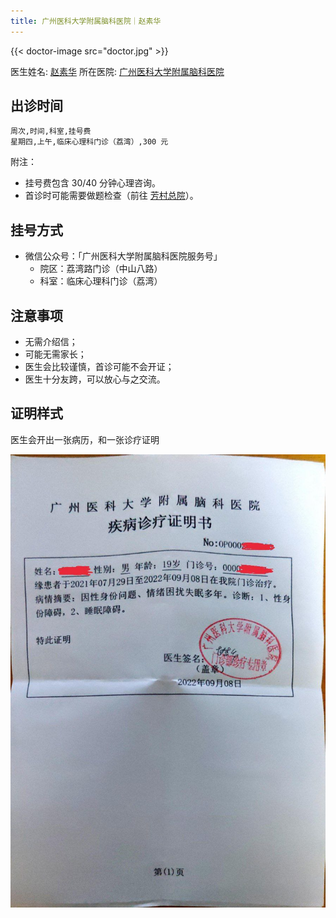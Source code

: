 ```yaml
---
title: 广州医科大学附属脑科医院｜赵素华
---
```

{{< doctor-image src="doctor.jpg" >}}

医生姓名: [赵素华](https://yyk.familydoctor.com.cn/doctor/161469/)
所在医院: [广州医科大学附属脑科医院](https://surl.amap.com/cqAixUZdm1)

## 出诊时间

```csv
周次,时间,科室,挂号费
星期四,上午,临床心理科门诊（荔湾）,300 元
```

附注：

- 挂号费包含 30/40 分钟心理咨询。
- 首诊时可能需要做题检查（前往 [芳村总院](https://amap.com/place/B00140HU1B)）。

## 挂号方式

- 微信公众号：「广州医科大学附属脑科医院服务号」
  - 院区：荔湾路门诊（中山八路）
  - 科室：临床心理科门诊（荔湾）

## 注意事项

- 无需介绍信；
- 可能无需家长；
- 医生会比较谨慎，首诊可能不会开证；
- 医生十分友跨，可以放心与之交流。

## 证明样式

医生会开出一张病历，和一张诊疗证明

![证明](proof.jpg)
